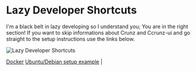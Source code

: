 # Lazy Developer Shortcuts

I'm a black belt in lazy developing so I understand you; You are in the right section! If you want to skip informations about Crunz and Ccrunz-ui and go straight to the setup instructions use the links below.

![Lazy Developer Shortcuts](https://user-images.githubusercontent.com/9921890/160165019-4c163fd7-cc5e-4b89-ade2-dcdfbbc9df30.png)

[Docker](DOCKER.md)
[Ubuntu/Debian setup example](UBUNTU_EXPL.md) |
